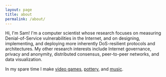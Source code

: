 ```yaml
---
layout: page
title: about
permalink: /about/
---
```


Hi, I'm Sam! I'm a computer scientist whose research focuses on measuring Denial-of-Service vulnerabilities in the Internet, and on designing, implementing, and deploying more inherently DoS-resilient protocols and architectures.  My other research interests include Internet governance, privacy and anonymity, distributed consensus, peer-to-peer networks, and data visualization.

In my spare time I make [video games](https://snail-dream.itch.io), [pottery](pottery.md), and [music](music.md).
